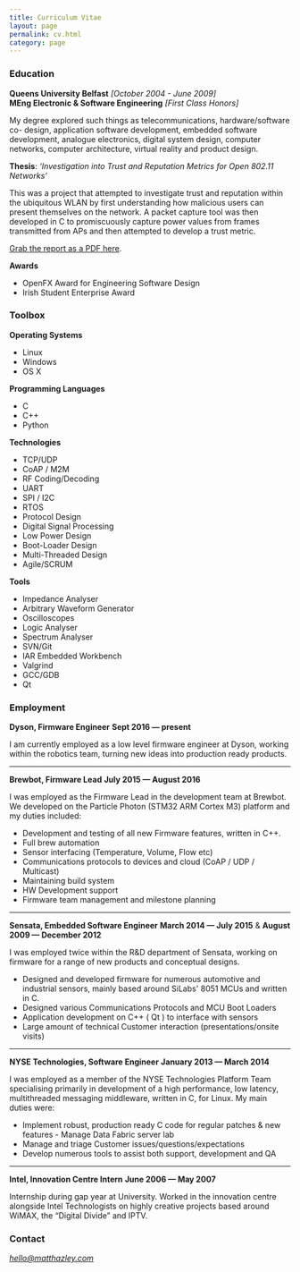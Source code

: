 ```yaml
---
title: Curriculum Vitae
layout: page
permalink: cv.html
category: page
---
```


### Education

**Queens University Belfast**  *[October 2004 - June 2009]*  
**MEng Electronic & Software Engineering**  *[First Class Honors]*

My degree explored such things as telecommunications, hardware/software co- design, application software development, embedded software development, analogue electronics, digital system design, computer networks, computer architecture, virtual reality and product design.

**Thesis**: *‘Investigation into Trust and Reputation Metrics for Open 802.11 Networks’*

This was a project that attempted to investigate trust and reputation within the ubiquitous WLAN by first understanding how malicious users can present themselves on the network. A packet capture tool was then developed in C to promiscuously capture power values from frames transmitted from APs and then attempted to develop a trust metric.

[Grab the report as a PDF here](https://github.com/mhazley/mhazley.github.io/raw/b79511ef997bc669016a6d7875cdb560bfc6da8f/files/Investigation_of_Trust_and_Reputation_Metrics_for_802_11_Hot_Points.pdf).

**Awards**

- OpenFX Award for Engineering Software Design
- Irish Student Enterprise Award

### Toolbox
**Operating Systems**  

- Linux
- Windows
- OS X

**Programming Languages**

- C  
- C++
- Python

**Technologies**

- TCP/UDP
- CoAP / M2M
- RF Coding/Decoding
- UART
- SPI / I2C
- RTOS
- Protocol Design
- Digital Signal Processing
- Low Power Design
- Boot-Loader Design
- Multi-Threaded Design
- Agile/SCRUM

**Tools**

- Impedance Analyser
- Arbitrary Waveform Generator
- Oscilloscopes
- Logic Analyser
- Spectrum Analyser
- SVN/Git
- IAR Embedded Workbench
- Valgrind
- GCC/GDB
- Qt

### Employment

**Dyson, Firmware Engineer**
**Sept 2016 &mdash; present**

I am currently employed as a low level firmware engineer at Dyson, working within the robotics team, turning new ideas into production ready products.

---

**Brewbot, Firmware Lead**
**July 2015 &mdash; August 2016**

I was employed as the Firmware Lead in the development team at Brewbot. We developed on the Particle Photon (STM32 ARM Cortex M3) platform and my duties included:

- Development and testing of all new Firmware features, written in C++.
- Full brew automation
- Sensor interfacing (Temperature, Volume, Flow etc)
- Communications protocols to devices and cloud (CoAP / UDP / Multicast)
- Maintaining build system
- HW Development support
- Firmware team management and milestone planning  

---

**Sensata, Embedded Software Engineer**
**March 2014 &mdash; July 2015** &
**August 2009 &mdash; December 2012**

I was employed twice within the R&D department of Sensata, working on firmware for a range of new products and conceptual designs.

- Designed and developed firmware for numerous automotive and industrial sensors, mainly based around SiLabs' 8051 MCUs and written in C.
- Designed various Communications Protocols and MCU Boot Loaders
- Application development on C++ ( Qt ) to interface with sensors
- Large amount of technical Customer interaction (presentations/onsite visits)

---

**NYSE Technologies, Software Engineer**
**January 2013 &mdash; March 2014**

I was employed as a member of the NYSE Technologies Platform Team specialising primarily in development of a high performance, low latency, multithreaded messaging middleware, written in C, for Linux. My main duties were:

- Implement robust, production ready C code for regular patches & new features - Manage Data Fabric server lab
- Manage and triage Customer issues/questions/expectations
- Develop numerous tools to assist both support, development and QA

---

**Intel, Innovation Centre Intern**
**June 2006 &mdash; May 2007**

Internship during gap year at University. Worked in the innovation centre alongside Intel Technologists on highly creative projects based around WiMAX, the “Digital Divide” and IPTV.

### Contact
*[hello@matthazley.com](mailto:hello@matthazley.com)*
